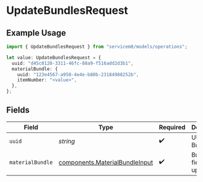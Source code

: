 # UpdateBundlesRequest

## Example Usage

```typescript
import { UpdateBundlesRequest } from "servicem8/models/operations";

let value: UpdateBundlesRequest = {
  uuid: "d45c0120-3311-46fc-88a9-f516add2d3b1",
  materialBundle: {
    uuid: "123e4567-a950-4e4e-b80b-23184988252b",
    itemNumber: "<value>",
  },
};
```

## Fields

| Field                                                                            | Type                                                                             | Required                                                                         | Description                                                                      |
| -------------------------------------------------------------------------------- | -------------------------------------------------------------------------------- | -------------------------------------------------------------------------------- | -------------------------------------------------------------------------------- |
| `uuid`                                                                           | *string*                                                                         | :heavy_check_mark:                                                               | UUID of the Bundle                                                               |
| `materialBundle`                                                                 | [components.MaterialBundleInput](../../models/components/materialbundleinput.md) | :heavy_check_mark:                                                               | Bundle fields to update                                                          |